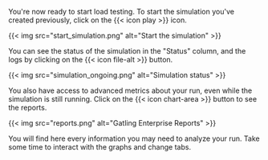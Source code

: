 You're now ready to start load testing. To start the simulation you've created previously, click on the {{< icon play >}} icon.

{{< img src="start_simulation.png" alt="Start the simulation" >}}

You can see the status of the simulation in the "Status" column, and the logs by clicking on the {{< icon file-alt >}} button.

{{< img src="simulation_ongoing.png" alt="Simulation status" >}}

You also have access to advanced metrics about your run, even while the simulation is still running. 
Click on the {{< icon chart-area >}} button to see the reports.

{{< img src="reports.png" alt="Gatling Enterprise Reports" >}}

You will find here every information you may need to analyze your run. Take some time to interact with the graphs and change tabs.
